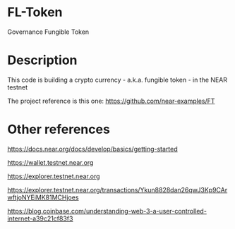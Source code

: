 # FL-Token
Governance Fungible Token

# Description
This code is building a crypto currency - a.k.a. fungible token - in the NEAR testnet

The project reference is this one: https://github.com/near-examples/FT

# Other references
https://docs.near.org/docs/develop/basics/getting-started

https://wallet.testnet.near.org

https://explorer.testnet.near.org

https://explorer.testnet.near.org/transactions/Ykun8828dan26qwJ3Kp9CArwftjoNYEiMK81MCHjoes

https://blog.coinbase.com/understanding-web-3-a-user-controlled-internet-a39c21cf83f3

